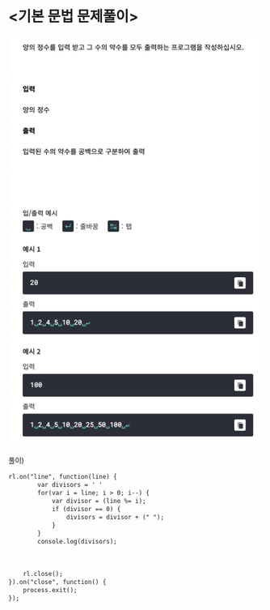 # <기본 문법 문제풀이>

![algorithm0003](../image/algorithm0003.png)

풀이)
```
rl.on("line", function(line) {
		var divisors = ' '
		for(var i = line; i > 0; i--) {			
			var divisor = (line %= i);
		 	if (divisor == 0) {
				divisors = divisor + (" ");
			}
		}
		console.log(divisors);
	
	
	
	rl.close();
}).on("close", function() {
	process.exit();
});
```
